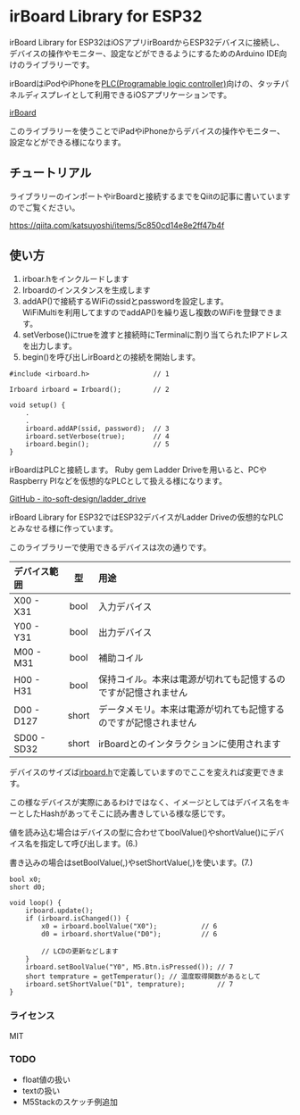 # irBoard Library for ESP32

irBoard Library for ESP32はiOSアプリirBoardからESP32デバイスに接続し、デバイスの操作やモニター、設定などができるようにするためのArduino IDE向けのライブラリーです。

irBoardはiPodやiPhoneを[PLC(Programable logic controller)](https://ja.wikipedia.org/wiki/プログラマブルロジックコントローラ)向けの、タッチパネルディスプレイとして利用できるiOSアプリケーションです。

[irBoard](https://irboard.itosoft.com)

このライブラリーを使うことでiPadやiPhoneからデバイスの操作やモニター、設定などができる様になります。

## チュートリアル

ライブラリーのインポートやirBoardと接続するまでをQiitの記事に書いていますのでご覧ください。

https://qiita.com/katsuyoshi/items/5c850cd14e8e2ff47b4f


## 使い方

1. irboar.hをインクルードします
2. Irboardのインスタンスを生成します
3. addAP()で接続するWiFiのssidとpasswordを設定します。  
  WiFiMultiを利用してますのでaddAP()を繰り返し複数のWiFiを登録できます。
4. setVerbose()にtrueを渡すと接続時にTerminalに割り当てられたIPアドレスを出力します。
5. begin()を呼び出しirBoardとの接続を開始します。


```
#include <irboard.h>                // 1

Irboard irboard = Irboard();        // 2

void setup() {
    .
    .
    irboard.addAP(ssid, password);  // 3
    irboard.setVerbose(true);       // 4
    irboard.begin();                // 5
}
```

irBoardはPLCと接続します。
Ruby gem Ladder Driveを用いると、PCやRaspberry PIなどを仮想的なPLCとして扱える様になります。

[GitHub - ito-soft-design/ladder_drive](https://github.com/ito-soft-design/ladder_drive)

irBoard Library for ESP32ではESP32デバイスがLadder Driveの仮想的なPLCとみなせる様に作っています。

このライブラリーで使用できるデバイスは次の通りです。

|デバイス範囲|型|用途|
|:--|:-:|:--|
|X00 - X31|bool|入力デバイス|
|Y00 - Y31|bool|出力デバイス|
|M00 - M31|bool|補助コイル|
|H00 - H31|bool|保持コイル。本来は電源が切れても記憶するのですが記憶されません|
|D00 - D127|short|データメモリ。本来は電源が切れても記憶するのですが記憶されません|
|SD00 - SD32|short|irBoardとのインタラクションに使用されます|

デバイスのサイズば[irboard.h](https://github.com/ito-soft-design/irboard_esp32/blob/master/src/irboard.h#L36)で定義していますのでここを変えれば変更できます。


この様なデバイスが実際にあるわけではなく、イメージとしてはデバイス名をキーとしたHashがあってそこに読み書きしている様な感じです。

値を読み込む場合はデバイスの型に合わせてboolValue()やshortValue()にデバイス名を指定して呼び出します。(6.)

書き込みの場合はsetBoolValue(,)やsetShortValue(,)を使います。(7.)

```
bool x0;
short d0;

void loop() {
    irboard.update();
    if (irboard.isChanged()) {
        x0 = irboard.boolValue("X0");           // 6
        d0 = irboard.shortValue("D0");          // 6

        // LCDの更新などします
    }
    irboard.setBoolValue("Y0", M5.Btn.isPressed()); // 7
    short temprature = getTemperatur(); // 温度取得関数があるとして
    irboard.setShortValue("D1", temprature);        // 7
}

```


### ライセンス

MIT

### TODO

- float値の扱い
- textの扱い
- M5Stackのスケッチ例追加

